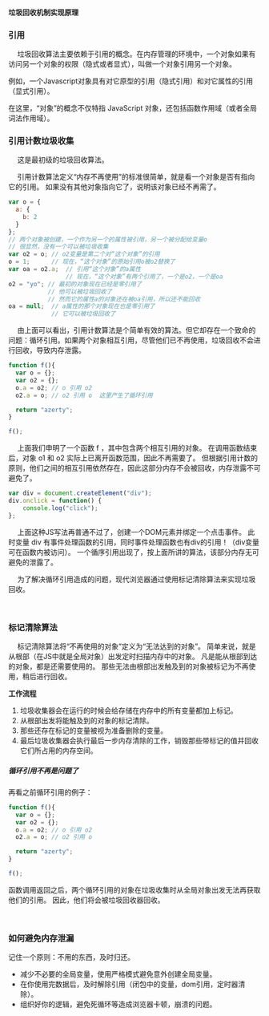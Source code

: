 #### 垃圾回收机制实现原理

### 引用
&emsp; 垃圾回收算法主要依赖于引用的概念。在内存管理的环境中，一个对象如果有访问另一个对象的权限（隐式或者显式），叫做一个对象引用另一个对象。

例如，一个Javascript对象具有对它原型的引用（隐式引用）和对它属性的引用（显式引用）。

在这里，“对象”的概念不仅特指 JavaScript 对象，还包括函数作用域（或者全局词法作用域）。



### 引用计数垃圾收集

&emsp; 这是最初级的垃圾回收算法。

&emsp; 引用计数算法定义“内存不再使用”的标准很简单，就是看一个对象是否有指向它的引用。 如果没有其他对象指向它了，说明该对象已经不再需了。

```javascript
var o = { 
  a: {
    b: 2
  }
}; 
// 两个对象被创建，一个作为另一个的属性被引用，另一个被分配给变量o
// 很显然，没有一个可以被垃圾收集
var o2 = o; // o2变量是第二个对“这个对象”的引用
o = 1;      // 现在，“这个对象”的原始引用o被o2替换了
var oa = o2.a;  // 引用“这个对象”的a属性
                // 现在，“这个对象”有两个引用了，一个是o2，一个是oa
o2 = "yo"; // 最初的对象现在已经是零引用了
           // 他可以被垃圾回收了
           // 然而它的属性a的对象还在被oa引用，所以还不能回收
oa = null;  // a属性的那个对象现在也是零引用了
            // 它可以被垃圾回收了
```
&emsp; 由上面可以看出，引用计数算法是个简单有效的算法。但它却存在一个致命的问题：循环引用。如果两个对象相互引用，尽管他们已不再使用，垃圾回收不会进行回收，导致内存泄露。
```javascript
function f(){
  var o = {};
  var o2 = {};
  o.a = o2; // o 引用 o2
  o2.a = o; // o2 引用 o  这里产生了循环引用

  return "azerty";
}

f();
```
&emsp; 上面我们申明了一个函数 f ，其中包含两个相互引用的对象。 在调用函数结束后，对象 o1 和 o2 实际上已离开函数范围，因此不再需要了。 但根据引用计数的原则，他们之间的相互引用依然存在，因此这部分内存不会被回收，内存泄露不可避免了。

```javascript
var div = document.createElement("div");
div.onclick = function() {
    console.log("click");
};
```
&emsp; 上面这种JS写法再普通不过了，创建一个DOM元素并绑定一个点击事件。 此时变量 div 有事件处理函数的引用，同时事件处理函数也有div的引用！（div变量可在函数内被访问）。 一个循序引用出现了，按上面所讲的算法，该部分内存无可避免的泄露了。

&emsp; 为了解决循环引用造成的问题，现代浏览器通过使用标记清除算法来实现垃圾回收。

<br/>

### 标记清除算法

&emsp; 标记清除算法将“不再使用的对象”定义为“无法达到的对象”。 简单来说，就是从根部（在JS中就是全局对象）出发定时扫描内存中的对象。 凡是能从根部到达的对象，都是还需要使用的。 那些无法由根部出发触及到的对象被标记为不再使用，稍后进行回收。

**工作流程**
1. 垃圾收集器会在运行的时候会给存储在内存中的所有变量都加上标记。
2. 从根部出发将能触及到的对象的标记清除。
3. 那些还存在标记的变量被视为准备删除的变量。
4. 最后垃圾收集器会执行最后一步内存清除的工作，销毁那些带标记的值并回收它们所占用的内存空间。


##### 循环引用不再是问题了

再看之前循环引用的例子：
```javascript
function f(){
  var o = {};
  var o2 = {};
  o.a = o2; // o 引用 o2
  o2.a = o; // o2 引用 o

  return "azerty";
}

f();
```

函数调用返回之后，两个循环引用的对象在垃圾收集时从全局对象出发无法再获取他们的引用。 因此，他们将会被垃圾回收器回收。

<br/>

### 如何避免内存泄漏

记住一个原则：不用的东西，及时归还。

- 减少不必要的全局变量，使用严格模式避免意外创建全局变量。
- 在你使用完数据后，及时解除引用（闭包中的变量，dom引用，定时器清除）。
- 组织好你的逻辑，避免死循环等造成浏览器卡顿，崩溃的问题。

